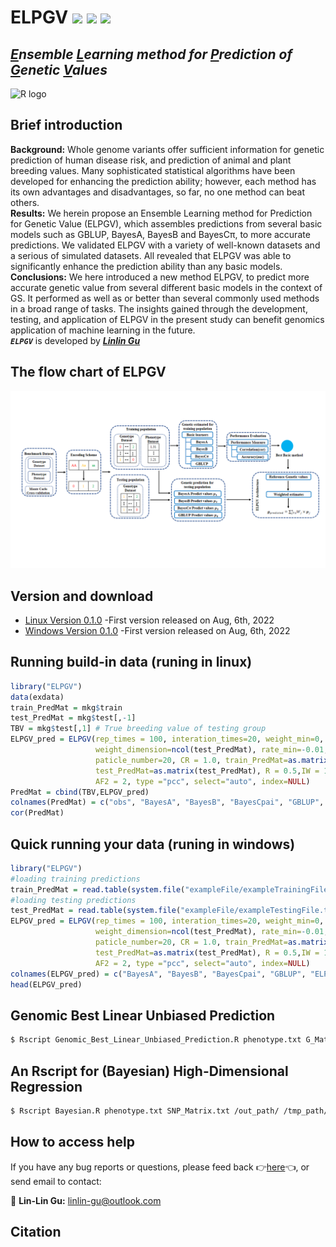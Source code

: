 # ELPGV [![](https://img.shields.io/badge/Issues-%2B-brightgreen.svg)](https://github.com/GuLinLin/ELPGV/issues) [![](https://img.shields.io/badge/Release-v1.1.0-important.svg)](https://github.com/GuLinLin/ELPGV/commits/master) [![](https://img.shields.io/badge/license-GPL3.0-blue.svg)](https://github.com/GuLinLin/ELPGV/blob/main/LICENSE)<br>

## *[E](https://github.com/GuLinLin/ELPGV)nsemble [L](https://github.com/GuLinLin/ELPGV)earning method for [P](https://github.com/GuLinLin/ELPGV)rediction of [G](https://github.com/GuLinLin/ELPGV)enetic [V](https://github.com/GuLinLin/ELPGV)alues*<br>

![](https://halobi.com/wp-content/uploads/2016/08/r_logo.png "R logo")

## Brief introduction <br>
**Background:** Whole genome variants offer sufficient information for genetic prediction of human disease risk, and prediction of animal and plant breeding values. Many sophisticated statistical algorithms have been developed for enhancing the prediction ability; however, each method has its own advantages and disadvantages, so far, no one method can beat others.<br>
**Results:** We herein propose an Ensemble Learning method for Prediction for Genetic Value (ELPGV), which assembles predictions from several basic models such as GBLUP, BayesA, BayesB and BayesCπ, to more accurate predictions. We validated ELPGV with a variety of well-known datasets and a serious of simulated datasets. All revealed that ELPGV was able to significantly enhance the prediction ability than any basic models.<br>
**Conclusions:** We here introduced a new method ELPGV, to predict more accurate genetic value from several different basic models in the context of GS. It performed as well as or better than several commonly used methods in a broad range of tasks. The insights gained through the development, testing, and application of ELPGV in the present study can benefit genomics application of machine learning in the future.<br>
***`ELPGV`*** is developed by [***Linlin Gu***](https://github.com/GuLinLin)

## The flow chart of ELPGV <br>
![image](https://github.com/GuLinLin/ELPGV/blob/main/Figures.png)
## Version and download <br>
* [Linux Version 0.1.0](https://github.com/GuLinLin/ELPGV/blob/main/ELPGV_0.1.0.tar.gz) -First version released on Aug, 6th, 2022<br>
* [Windows Version 0.1.0](https://github.com/GuLinLin/ELPGV/blob/main/ELPGV_0.1.0.zip) -First version released on Aug, 6th, 2022<br>
## Running build-in data (runing in linux)
```R
library("ELPGV")
data(exdata)
train_PredMat = mkg$train
test_PredMat = mkg$test[,-1]
TBV = mkg$test[,1] # True breeding value of testing group
ELPGV_pred = ELPGV(rep_times = 100, interation_times=20, weight_min=0, weight_max=1, 
                   weight_dimension=ncol(test_PredMat), rate_min=-0.01, rate_max=0.01, 
                   paticle_number=20, CR = 1.0, train_PredMat=as.matrix(train_PredMat),
                   test_PredMat=as.matrix(test_PredMat), R = 0.5,IW = 1, AF1 = 2, 
                   AF2 = 2, type ="pcc", select="auto", index=NULL)
PredMat = cbind(TBV,ELPGV_pred)
colnames(PredMat) = c("obs", "BayesA", "BayesB", "BayesCpai", "GBLUP", "ELPGV")
cor(PredMat)
```
## Quick running your data (runing in windows)
```R
library("ELPGV")
#loading training predictions
train_PredMat = read.table(system.file("exampleFile/exampleTrainingFile.txt", package = "ELPGV"), header = T)
#loading testing predictions
test_PredMat = read.table(system.file("exampleFile/exampleTestingFile.txt", package = "ELPGV"), header = T)
ELPGV_pred = ELPGV(rep_times = 100, interation_times=20, weight_min=0, weight_max=1, 
                   weight_dimension=ncol(test_PredMat), rate_min=-0.01, rate_max=0.01, 
                   paticle_number=20, CR = 1.0, train_PredMat=as.matrix(train_PredMat),
                   test_PredMat=as.matrix(test_PredMat), R = 0.5,IW = 1, AF1 = 2, 
                   AF2 = 2, type ="pcc", select="auto", index=NULL)
colnames(ELPGV_pred) = c("BayesA", "BayesB", "BayesCpai", "GBLUP", "ELPGV")
head(ELPGV_pred)
```
## Genomic Best Linear Unbiased Prediction <br>
```bash
$ Rscript Genomic_Best_Linear_Unbiased_Prediction.R phenotype.txt G_Matrix.txt 599 /DRNGS_out_path/
```
## An Rscript for (Bayesian) High-Dimensional Regression <br>
```bash
$ Rscript Bayesian.R phenotype.txt SNP_Matrix.txt /out_path/ /tmp_path/
```

## How to access help <br>
If you have any bug reports or questions, please feed back :point_right:[here](https://github.com/GuLinLin/ELPGV/issues):point_left:, or send email to contact:<br>
 
:e-mail: **Lin-Lin Gu:** linlin-gu@outlook.com <br>
## Citation <br>

